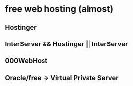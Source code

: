 # free web hosting (almost)

## Hostinger

## InterServer && Hostinger || InterServer

## 000WebHost

## Oracle/free -> Virtual Private Server

